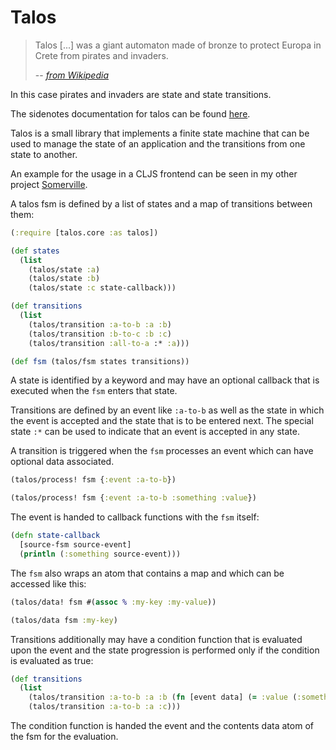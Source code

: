 # Talos

> Talos [...] was a giant automaton made of bronze to protect Europa in Crete from pirates and invaders.
>
> -- <cite><a href="https://en.wikipedia.org/wiki/Talos">from Wikipedia</a></cite>

In this case pirates and invaders are state and state transitions.

The sidenotes documentation for talos can be found [here](https://captain-porcelain.github.io/talos/toc.html).

Talos is a small library that implements a finite state machine that can be used to manage the state
of an application and the transitions from one state to another.

An example for the usage in a CLJS frontend can be seen in my other project [Somerville](https://github.com/captain-porcelain/somerville/blob/master/src/cljs/somerville/visualization/gaia.cljs).

A talos fsm is defined by a list of states and a map of transitions between them:

```clojure
(:require [talos.core :as talos])

(def states
  (list
    (talos/state :a)
    (talos/state :b)
    (talos/state :c state-callback)))

(def transitions
  (list
    (talos/transition :a-to-b :a :b)
    (talos/transition :b-to-c :b :c)
    (talos/transition :all-to-a :* :a)))

(def fsm (talos/fsm states transitions))
```

A state is identified by a keyword and may have an optional callback that is executed when the `fsm` enters that state.

Transitions are defined by an event like `:a-to-b` as well as the state in which the event is accepted and the state
that is to be entered next. The special state `:*` can be used to indicate that an event is accepted in any state.

A transition is triggered when the `fsm` processes an event which can have optional data associated.

```clojure
(talos/process! fsm {:event :a-to-b})

(talos/process! fsm {:event :a-to-b :something :value})
```

The event is handed to callback functions with the `fsm` itself:

```clojure
(defn state-callback
  [source-fsm source-event]
  (println (:something source-event)))
```

The `fsm` also wraps an atom that contains a map and which can be accessed like this:

```clojure
(talos/data! fsm #(assoc % :my-key :my-value))

(talos/data fsm :my-key)
```

Transitions additionally may have a condition function that is evaluated upon the event and the state progression is performed
only if the condition is evaluated as true:

```clojure
(def transitions
  (list
    (talos/transition :a-to-b :a :b (fn [event data] (= :value (:something event))))
    (talos/transition :a-to-b :a :c)))
```

The condition function is handed the event and the contents data atom of the fsm for the evaluation.

